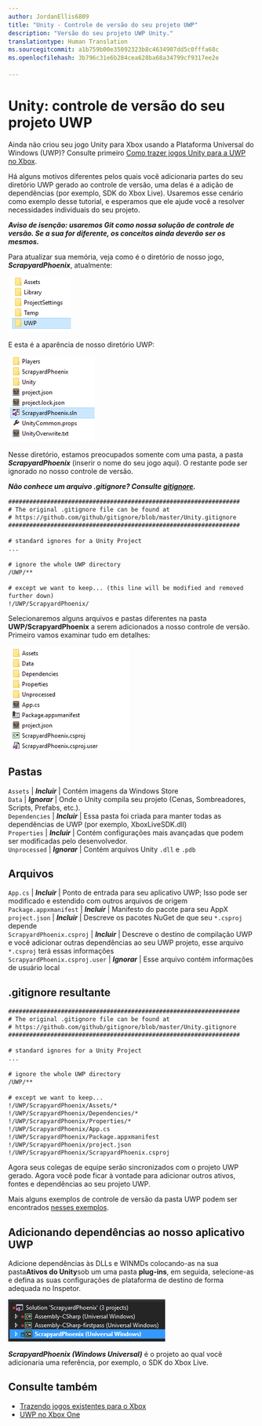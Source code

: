 ```yaml
---
author: JordanEllis6809
title: "Unity - Controle de versão do seu projeto UWP"
description: "Versão do seu projeto UWP Unity."
translationtype: Human Translation
ms.sourcegitcommit: a1b759b00e35092323b8c4634907dd5c0fffa68c
ms.openlocfilehash: 3b796c31e6b284cea628ba68a34799cf9317ee2e

---
```


# Unity: controle de versão do seu projeto UWP

Ainda não criou seu jogo Unity para Xbox usando a Plataforma Universal do Windows (UWP)?  Consulte primeiro [Como trazer jogos Unity para a UWP no Xbox](development-lanes-unity.md).

Há alguns motivos diferentes pelos quais você adicionaria partes do seu diretório UWP gerado ao controle de versão, uma delas é a adição de dependências (por exemplo, SDK do Xbox Live).  Usaremos esse cenário como exemplo desse tutorial, e esperamos que ele ajude você a resolver necessidades individuais do seu projeto.

***Aviso de isenção: usaremos Git como nossa solução de controle de versão.  Se a sua for diferente, os conceitos ainda deverão ser os mesmos.***

Para atualizar sua memória, veja como é o diretório de nosso jogo, ***ScrapyardPhoenix***, atualmente:

![Pasta de destino da compilação](images/build-destination.png)

E esta é a aparência de nosso diretório UWP:

![Solução do VS da UWP](images/uwp-vs-solution.png)

Nesse diretório, estamos preocupados somente com uma pasta, a pasta ***ScrapyardPhoenix*** (inserir o nome do seu jogo aqui).  O restante pode ser ignorado no nosso controle de versão.

***Não conhece um arquivo .gitignore?  Consulte [gitignore](https://git-scm.com/docs/gitignore).***

    ##################################################################
    # The original .gitignore file can be found at
    # https://github.com/github/gitignore/blob/master/Unity.gitignore
    ##################################################################

    # standard ignores for a Unity Project
    ...

    # ignore the whole UWP directory
    /UWP/**

    # except we want to keep... (this line will be modified and removed further down)
    !/UWP/ScrapyardPhoenix/

Selecionaremos alguns arquivos e pastas diferentes na pasta **UWP/ScrapyardPhoenix** a serem adicionados a nosso controle de versão.  Primeiro vamos examinar tudo em detalhes:

![Diretório de compilação UWP](images/uwp-build-directory.png)  

## Pastas  

`Assets` | ***Incluir*** | Contém imagens da Windows Store  
`Data`   | ***Ignorar*** | Onde o Unity compila seu projeto (Cenas, Sombreadores, Scripts, Prefabs, etc.).  
`Dependencies` | ***Incluir*** | Essa pasta foi criada para manter todas as dependências de UWP (por exemplo, XboxLiveSDK.dll)  
`Properties` | ***Incluir*** | Contém configurações mais avançadas que podem ser modificadas pelo desenvolvedor.  
`Unprocessed` | ***Ignorar*** | Contém arquivos Unity `.dll` e `.pdb`  

## Arquivos  

`App.cs` | ***Incluir*** | Ponto de entrada para seu aplicativo UWP; Isso pode ser modificado e estendido com outros arquivos de origem  
`Package.appxmanifest` | ***Incluir*** | Manifesto do pacote para seu AppX  
`project.json` | ***Incluir*** | Descreve os pacotes NuGet de que seu `*.csproj` depende  
`ScrapyardPhoenix.csproj` | ***Incluir*** | Descreve o destino de compilação UWP e você adicionar outras dependências ao seu UWP projeto, esse arquivo `*.csproj` terá essas informações  
`ScrapyardPhoenix.csproj.user` | ***Ignorar*** | Esse arquivo contém informações de usuário local

## .gitignore resultante

    ##################################################################
    # The original .gitignore file can be found at
    # https://github.com/github/gitignore/blob/master/Unity.gitignore
    ##################################################################

    # standard ignores for a Unity Project
    ...

    # ignore the whole UWP directory
    /UWP/**

    # except we want to keep...
    !/UWP/ScrapyardPhoenix/Assets/*
    !/UWP/ScrapyardPhoenix/Dependencies/*
    !/UWP/ScrapyardPhoenix/Properties/*
    !/UWP/ScrapyardPhoenix/App.cs
    !/UWP/ScrapyardPhoenix/Package.appxmanifest
    !/UWP/ScrapyardPhoenix/project.json
    !/UWP/ScrapyardPhoenix/ScrapyardPhoenix.csproj

Agora seus colegas de equipe serão sincronizados com o projeto UWP gerado. Agora você pode ficar à vontade para adicionar outros ativos, fontes e dependências ao seu projeto UWP.

Mais alguns exemplos de controle de versão da pasta UWP podem ser encontrados [nesses exemplos](https://bitbucket.org/Unity-Technologies/windowsstoreappssamples/overview).

## Adicionando dependências ao nosso aplicativo UWP

Adicione dependências às DLLs e WINMDs colocando-as na sua pasta**Ativos do Unity**sob um uma pasta **plug-ins**, em seguida, selecione-as e defina as suas configurações de plataforma de destino de forma adequada no Inspetor.

![Solução UWP](images/uwp-solution.PNG)

***ScrapyardPhoenix (Windows Universal)*** é o projeto ao qual você adicionaria uma referência, por exemplo, o SDK do Xbox Live.

## Consulte também
- [Trazendo jogos existentes para o Xbox](development-lanes-landing.md)
- [UWP no Xbox One](index.md)



<!--HONumber=Aug16_HO4-->


